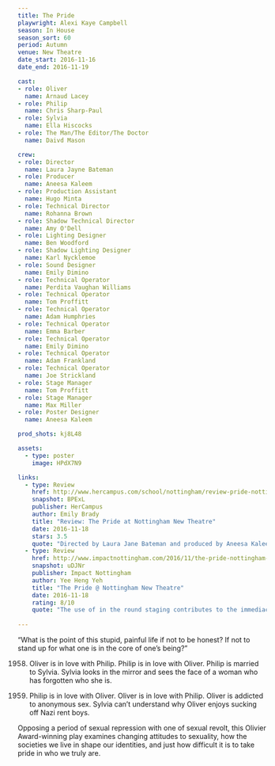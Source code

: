 ```yaml
---
title: The Pride
playwright: Alexi Kaye Campbell
season: In House
season_sort: 60
period: Autumn
venue: New Theatre
date_start: 2016-11-16
date_end: 2016-11-19

cast:
- role: Oliver
  name: Arnaud Lacey
- role: Philip
  name: Chris Sharp-Paul
- role: Sylvia
  name: Ella Hiscocks
- role: The Man/The Editor/The Doctor
  name: Daivd Mason

crew:
- role: Director
  name: Laura Jayne Bateman
- role: Producer
  name: Aneesa Kaleem
- role: Production Assistant
  name: Hugo Minta
- role: Technical Director
  name: Rohanna Brown
- role: Shadow Technical Director
  name: Amy O'Dell
- role: Lighting Designer
  name: Ben Woodford
- role: Shadow Lighting Designer
  name: Karl Nycklemoe
- role: Sound Designer
  name: Emily Dimino
- role: Technical Operator
  name: Perdita Vaughan Williams
- role: Technical Operator
  name: Tom Proffitt
- role: Technical Operator
  name: Adam Humphries
- role: Technical Operator
  name: Emma Barber
- role: Technical Operator
  name: Emily Dimino
- role: Technical Operator
  name: Adam Frankland
- role: Technical Operator
  name: Joe Strickland
- role: Stage Manager
  name: Tom Proffitt
- role: Stage Manager
  name: Max Miller
- role: Poster Designer
  name: Aneesa Kaleem

prod_shots: kj8L48

assets:
  - type: poster
    image: HPdX7N9

links:
  - type: Review
    href: http://www.hercampus.com/school/nottingham/review-pride-nottingham-new-theatre
    snapshot: BPExL
    publisher: HerCampus 
    author: Emily Brady
    title: "Review: The Pride at Nottingham New Theatre"
    date: 2016-11-18
    stars: 3.5
    quote: "Directed by Laura Jane Bateman and produced by Aneesa Kaleem, The Pride does an excellent job of juxtaposing the sexual reservation of the past with the sexual liberation of the present. "
  - type: Review
    href: http://www.impactnottingham.com/2016/11/the-pride-nottingham-new-theatre/
    snapshot: uDJNr
    publisher: Impact Nottingham
    author: Yee Heng Yeh
    title: "The Pride @ Nottingham New Theatre"
    date: 2016-11-18
    rating: 8/10
    quote: "The use of in the round staging contributes to the immediacy of the audience’s experience; the tics and trembles are more apparent, the flare-ups and brutality more affecting."
    
---
```


“What is the point of this stupid, painful life if not to be honest? If not to stand up for what one is in the core of one’s being?”

1958. Oliver is in love with Philip. Philip is in love with Oliver. Philip is married to Sylvia. Sylvia looks in the mirror and sees the face of a woman who has forgotten who she is.

2008. Philip is in love with Oliver. Oliver is in love with Philip. Oliver is addicted to anonymous sex. Sylvia can’t understand why Oliver enjoys sucking off Nazi rent boys.

Opposing a period of sexual repression with one of sexual revolt, this Olivier Award-winning play examines changing attitudes to sexuality, how the societies we live in shape our identities, and just how difficult it is to take pride in who we truly are.
